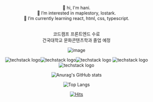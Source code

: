 
<div align="center">

  

👋 hi, I'm hani. </br>
👀 I’m interested in maplestory, lostark. </br>
🌱 I’m currently learning react, html, css, typescript. </br>

</br>
코드캠프 프론트엔드 수료 </br>
건국대학교 문화콘텐츠학과 졸업 예정


![image](https://user-images.githubusercontent.com/14309582/176609319-bce22c46-db1b-46b8-81ae-4e97627364cf.png)


![techstack logo](https://readme-components.vercel.app/api?component=logo&logo=react&fill=linear-gradient%2862deg%2C%20%238EC5FC%200%25%2C%20%23E0C3FC%20100%25%29%3B%0A&animation=spin&text=false)![techstack logo](https://readme-components.vercel.app/api?component=logo&logo=GraphQL&fill=ffc0cd&text=false)![techstack logo](https://readme-components.vercel.app/api?component=logo&logo=TypeScript&fill=linear-gradient%2862deg%2C%20%238EC5FC%200%25%2C%20%23E0C3FC%20100%25%29%3B%0A&text=false)
![techstack logo](https://readme-components.vercel.app/api?component=logo&logo=styled-components&fill=ffc0cd&text=false)![techstack logo](https://readme-components.vercel.app/api?component=logo&logo=Next.js&fill=linear-gradient%2862deg%2C%20%238EC5FC%200%25%2C%20%23E0C3FC%20100%25%29%3B%0A&text=false)


![Anurag's GitHub stats](https://github-readme-stats.vercel.app/api?username=haneebunny&show_icons=true&theme=rose_pine)

![Top Langs](https://github-readme-stats.vercel.app/api/top-langs/?username=haneebunny&layout=compact&theme=rose_pine)

[![Hits](https://hits.seeyoufarm.com/api/count/incr/badge.svg?url=https%3A%2F%2Fgithub.com%2Fhaneebunny%2F&count_bg=%23F9F9D7&title_bg=%23CAE79B&icon=&icon_color=%23F7F2DF&title=hits&edge_flat=false)](https://hits.seeyoufarm.com)
</div>
<!---
HANImoon1004/HANImoon1004 is a ✨ special ✨ repository because its `README.md` (this file) appears on your GitHub profile.
You can click the Preview link to take a look at your changes.
--->

